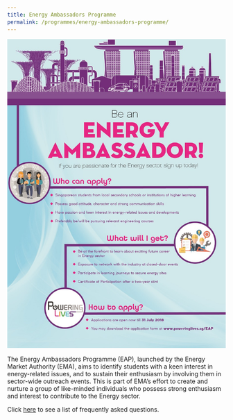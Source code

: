 ```yaml
---
title: Energy Ambassadors Programme
permalink: /programmes/energy-ambassadors-programme/
---
```

![Be an Energy Ambassador!](/images/energyambassador_F-04.jpg?ver=2018-05-22-171426-997)

The Energy Ambassadors Programme (EAP), launched by the Energy Market Authority (EMA), aims to identify students with a keen interest in energy-related issues, and to sustain their enthusiasm by involving them in sector-wide outreach events. This is part of EMA’s effort to create and nurture a group of like-minded individuals who possess strong enthusiasm and interest to contribute to the Energy sector.
 

Click <a href="/files/Public%20FAQs%20for%20EAP.pdf" target="_blank">here</a> to see a list of frequently asked questions.
